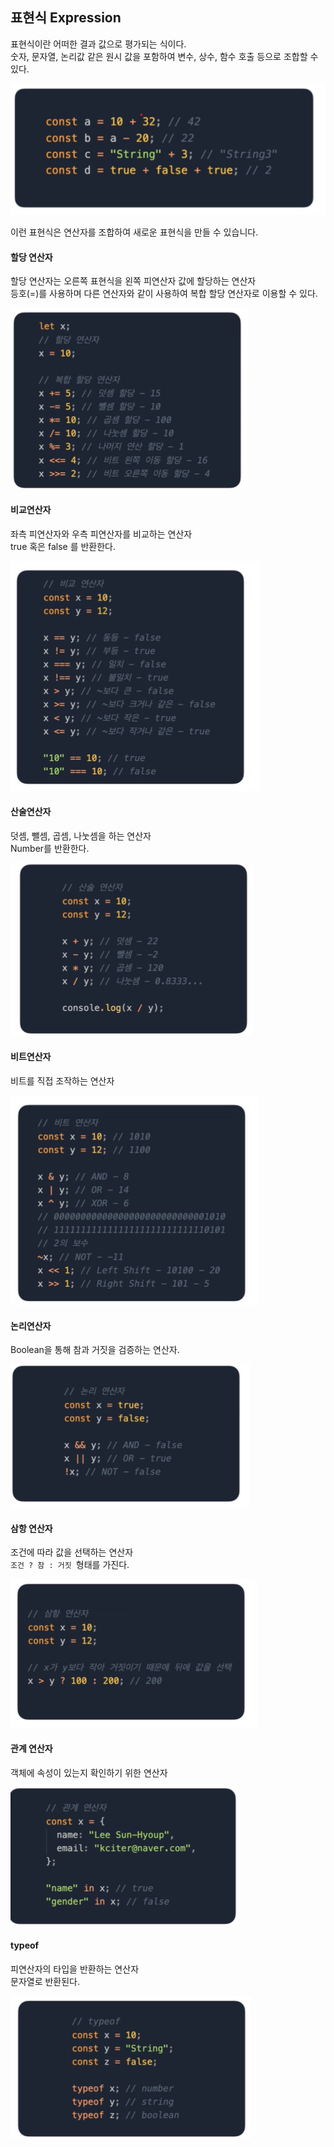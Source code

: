 ## 표현식 Expression
표현식이란 어떠한 결과 값으로 평가되는 식이다.  
숫자, 문자열, 논리값 같은 원시 값을 포함하여 변수, 상수, 함수 호출 등으로 조합할 수 있다.  

![img](../img/0.exp.png)  
  
이런 표현식은 연산자를 조합하여 새로운 표현식을 만들 수 있습니다.
#### 할당 연산자  
할당 연산자는 오른쪽 표현식을 왼쪽 피연산자 값에 할당하는 연산자  
등호(=)를 사용하며 다른 연산자와 같이 사용하여 복합 할당 연산자로 이용할 수 있다.  

![img](../img/1.exp.png)  
  
#### 비교연산자  
좌측 피연산자와 우측 피연산자를 비교하는 연산자  
true  혹은 false 를 반환한다.  

![img](../img/2.exp.png)  
  
#### 산술연산자  
덧셈, 뺄셈, 곱셈, 나눗셈을 하는 연산자  
Number를 반환한다.  

![img](../img/3.exp.png)  
  
#### 비트연산자  
비트를 직접 조작하는 연산자  

![img](../img/4.exp.png)  
  
#### 논리연산자
Boolean을 통해 참과 거짓을 검증하는 연산자.  

![img](../img/5.exp.png)
  
#### 삼항 연산자  
조건에 따라 값을 선택하는 연산자  
`조건 ? 참 : 거짓 `형태를 가진다.  

![img](../img/6.exp.png)  
  
#### 관계 연산자  
객체에 속성이 있는지 확인하기 위한 연산자  

![img](../img/7.exp.png)  
  
#### typeof  
피연산자의 타입을 반환하는 연산자  
문자열로 반환된다.  

![img](../img/8.exp.png)



